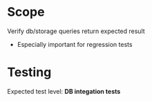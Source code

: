 # Scope
Verify db/storage queries return expected result
- Especially important for regression tests
# Testing
Expected test level: <b>DB integation tests</b>
